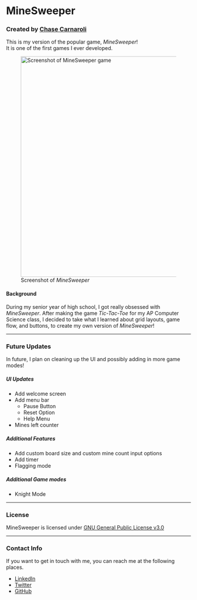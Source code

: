 # MineSweeper

### Created by <html><a href="https://github.com/ChaseC99/MineSweeper#contact-info">Chase Carnaroli</a></html>
This is my version of the popular game, *MineSweeper*!  
It is one of the first games I ever developed.

<html>
  <figure>
    <img src="http://i.imgur.com/d1XCurJ.png" alt="Screenshot of MineSweeper game" width="600">
    <figcaption> Screenshot of <i>MineSweeper</i> </figcaption>
  </figure>
</html>

#### Background
During my senior year of high school, I got really obsessed with *MineSweeper*.
After making the game *Tic-Tac-Toe* for my AP Computer Science class, I decided to take what I learned about grid layouts, game flow, and buttons, to create my own version of *MineSweeper*!

---
### Future Updates
In future, I plan on cleaning up the UI and possibly adding in more game modes!

##### UI Updates
- Add welcome screen
- Add menu bar
  - Pause Button
  - Reset Option
  - Help Menu
- Mines left counter

##### Additional Features
- Add custom board size and custom mine count input options
- Add timer
- Flagging mode

##### Additional Game modes
- Knight Mode

---
### License
MineSweeper is licensed under [GNU General Public License v3.0](https://www.gnu.org/licenses/gpl-3.0.en.html "License Information")

---
### Contact Info
If you want to get in touch with me, you can reach me at the following places.

- [LinkedIn](https://www.linkedin.com/in/chase-carnaroli-5ba365141 "Link to Chase's LinkedIn")
- [Twitter](https://twitter.com/ChaseCarnaroli "Link to Chase's Twitter")
- [GitHub](https://github.com/ChaseC99 "Link to Chase's GitHub")
